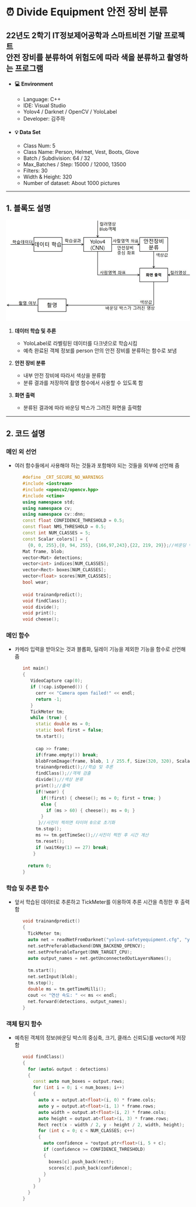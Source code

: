 # ⏰ Divide Equipment 안전 장비 분류

22년도 2학기 IT정보제어공학과 스마트비전 기말 프로젝트  
안전 장비를 분류하여 위험도에 따라 색을 분류하고 촬영하는 프로그램
---
  
* #### :computer: Environment
  * Language: C++
  * IDE: Visual Studio
  * Yolov4 / Darknet / OpenCV / YoloLabel
  * Developer: 김주하
  
  
* #### 💡 Data Set
  * Class Num: 5
  * Class Name: Person, Helmet, Vest, Boots, Glove
  * Batch / Subdivision: 64 / 32
  * Max_Batches / Step: 15000 / 12000, 13500
  * Filters: 30
  * Width & Height: 320
  * Number of dataset: About 1000 pictures

  
---


<!-------------------------------------------------------------Part 1------------------------------------------------------------------------------------------>

 ## 1. 블록도 설명

![블록도](./MainIMG/블록도.JPG)  
  

 1. __데이터 학습 및 추론__  
    * YoloLabel로 라벨링된 데이터를 다크넷으로 학습시킴   
    * 예측 완료된 객체 정보를 person 안의 안전 장비를 분류하는 함수로 보냄

    
 2. __안전 장비 분류__    
    * 내부 안전 장비에 따라서 색상을 분류함
    * 분류 결과를 저장하여 촬영 함수에서 사용할 수 있도록 함
    
    
 3. __화면 출력__    
    * 분류된 결과에 따라 바운딩 박스가 그려진 화면을 출력함
    
    
---


<!-------------------------------------------------------------Part 2------------------------------------------------------------------------------------------>

 ## 2. 코드 설명
 ### 메인 외 선언</br>
  * 여러 함수들에서 사용해야 하는 것들과 포함해야 되는 것들을 외부에 선언해 줌
  
       ```c++
          #define _CRT_SECURE_NO_WARNINGS
          #include <iostream>
          #include <opencv2/opencv.hpp>
          #include <ctime>
          using namespace std;
          using namespace cv;
          using namespace cv::dnn;
          const float CONFIDENCE_THRESHOLD = 0.5;
          const float NMS_THRESHOLD = 0.5;
          const int NUM_CLASSES = 5;
          const Scalar colors[] = {
            {0, 0, 255},{0, 94, 255}, {166,97,243},{22, 219, 29}};//바운딩 박스를 그릴 빨강, 주황, 핑크, 초록 색상
          Mat frame, blob;
          vector<Mat> detections;
          vector<int> indices[NUM_CLASSES];
          vector<Rect> boxes[NUM_CLASSES];
          vector<float> scores[NUM_CLASSES];
          bool wear;

          void trainandpredict();
          void findClass();
          void divide();
          void print();
          void cheese();
 

       ```
### 메인 함수</br>
  * 카메라 입력을 받아오는 것과 블롭화, 딜레이 기능을 제외한 기능을 함수로 선언해 줌
  
       ```c++ 
          int main()
          {
             VideoCapture cap(0);
             if (!cap.isOpened()) {
               cerr << "Camera open failed!" << endl;
               return -1;
             }
             TickMeter tm;
             while (true) {
               static double ms = 0;
               static bool first = false;
               tm.start();
               
               cap >> frame;
               if(frame.empty()) break;
               blobFromImage(frame, blob, 1 / 255.f, Size(320, 320), Scalar(), true, false, CV_32F);
               trainandpredict();//학습 및 추론
               findClass();//객체 검출
               divide();//색상 분류
               print();//출력
               if(!wear) {
                 if(!first) { cheese(); ms = 0;	first = true; }
                 else {
                   if (ms > 60) { cheese(); ms = 0; }
                 }
                }//사진이 찍히면 타이머 0으로 초기화
               tm.stop();
               ms += tm.getTimeSec();//사진이 찍힌 후 시간 계산
               tm.reset();
               if (waitKey(1) == 27) break;
              }
              
            return 0;
          }
       ```
### 학습 및 추론 함수</br>
  * 앞서 학습된 데이터로 추론하고 TickMeter를 이용하여 추론 시간을 측정한 후 출력함 
  
       ```c++ 
          void trainandpredict()
          {
            TickMeter tm;
            auto net = readNetFromDarknet("yolov4-safetyequipment.cfg", "yolov4-safetyequipment_final.weights");
            net.setPreferableBackend(DNN_BACKEND_OPENCV);
            net.setPreferableTarget(DNN_TARGET_CPU);
            auto output_names = net.getUnconnectedOutLayersNames();

            tm.start();
            net.setInput(blob);
            tm.stop();
            double ms = tm.getTimeMilli();
            cout << "연산 속도: " << ms << endl;
            net.forward(detections, output_names);
          }
       ```
       
### 객체 탐지 함수</br>
  * 예측된 객체의 정보(바운딩 박스의 중심축, 크기, 클래스 신뢰도)를 vector에 저장함 
  
       ```c++ 
          void findClass()
          {
            for (auto& output : detections)
            {
              const auto num_boxes = output.rows;
              for (int i = 0; i < num_boxes; i++)
              {
                auto x = output.at<float>(i, 0) * frame.cols;
                auto y = output.at<float>(i, 1) * frame.rows;
                auto width = output.at<float>(i, 2) * frame.cols;
                auto height = output.at<float>(i, 3) * frame.rows;
                Rect rect(x - width / 2, y - height / 2, width, height);
                for (int c = 0; c < NUM_CLASSES; c++)
                {
                  auto confidence = *output.ptr<float>(i, 5 + c);
                  if (confidence >= CONFIDENCE_THRESHOLD)
                  {
                    boxes[c].push_back(rect);
                    scores[c].push_back(confidence);
                  }
                }
              }
            }
          }
       ```

